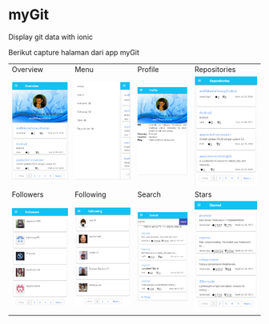 # myGit
Display git data with ionic

Berikut capture halaman dari app myGit

<table>
<tr>
<td>Overview</td><td>Menu</td><td>Profile</td><td>Repositories</td>
</tr>
<tr>
<td><img src="https://raw.githubusercontent.com/ardiananta/myGit/master/www/img/overview.png" width="220px"></td>
<td><img src="https://raw.githubusercontent.com/ardiananta/myGit/master/www/img/menu.png" width="220px"></td>
<td><img src="https://raw.githubusercontent.com/ardiananta/myGit/master/www/img/profile%20capt.png" width="220px"></td>
<td><img src="https://raw.githubusercontent.com/ardiananta/myGit/master/www/img/repositories.png" width="220px"></td>
</tr>
<tr>
<td>Followers</td><td>Following</td><td>Search</td><td>Stars</td>
</tr>
<tr>
<td><img src="https://raw.githubusercontent.com/ardiananta/myGit/master/www/img/followers.png" width="220px"></td>
<td><img src="https://raw.githubusercontent.com/ardiananta/myGit/master/www/img/following.png" width="220px"></td>
<td><img src="https://raw.githubusercontent.com/ardiananta/myGit/master/www/img/search.png" width="220px"></td>
<td><img src="https://raw.githubusercontent.com/ardiananta/myGit/master/www/img/stars.png" width="220px"></td>
</tr>
</table>
